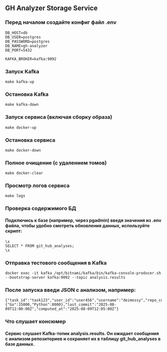 ## GH Analyzer Storage Service

### Перед началом создайте конфиг файл .env

```
DB_HOST=db
DB_USER=postgres
DB_PASSWORD=postgres
DB_NAME=gh-analyzer
DB_PORT=5432

KAFKA_BROKER=kafka:9092
```

### Запуск Kafka

```
make kafka-up
```

### Остановка Kafka

```
make kafka-down
```

### Запуск сервиса (включая сборку образа)

```
make docker-up
```

### Остановка сервиса

```
make docker-down
```

### Полное очищение (с удалением томов)

```
make docker-clear
```

### Просмотр логов сервиса

```
make logs
```

### Проверка содержимого БД

#### Подключись к базе (например, через pgadmin) введя значения из .env файла, чтобы удобно смотреть обновления данных, используйте скрипт:

```
\x
SELECT * FROM git_hub_analyses;
\x
```

### Отправка тестового сообщения в Kafka

```
docker exec -it kafka /opt/bitnami/kafka/bin/kafka-console-producer.sh --bootstrap-server kafka:9092 --topic analysis.results
```

### После запуска введи JSON с анализом, например:
```
{"task_id":"task123","user_id":"user456","username":"deimossy","repo_count":5,"total_stars":42,"languages":{"Go":15000,"Python":8000},"last_commit":"2025-08-09T12:00:00Z","computed_at":"2025-08-09T12:05:00Z"}
```
### Что слушает консюмер

#### Сервис слушает Kafka-топик analysis.results. Он ожидает сообщения с анализом репозиториев и сохраняет их в таблицу git_hub_analyses в базе данных.